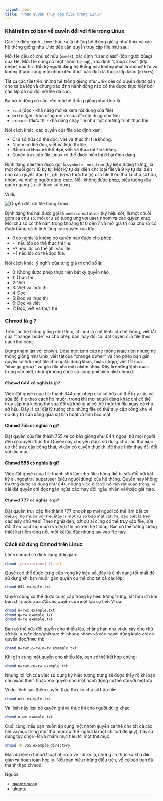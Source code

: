 ```yaml
---
layout: post
title: "Phân quyền truy cập file trong Linux"
---
```


### Khái niệm cơ bản về quyền đối với file trong Linux

Các hệ điều hành `Linux` thực sự là những hệ thống giống như Unix và các hệ thống giống như Unix tiếp cận quyền truy cập file như sau:

Mỗi file đều có chủ sở hữu (`owner`), xác định “user class” (lớp người dùng) của file. Mỗi file cũng có một nhóm (`group`), xác định “group class” (lớp nhóm) của file. Bất kỳ người dùng hệ thống nào không phải là chủ sở hữu và không thuộc cùng một nhóm đều được xác định là thuộc lớp khác (`others`).

Tất cả các file trên những hệ thống giống như Unix đều có quyền được gán cho cả ba lớp và chúng xác định hành động nào có thể được thực hiện bởi các lớp đã nói đối với file đã cho.

Ba hành động có sẵn trên một hệ thống giống như Unix là:

- `read` (đọc - khả năng mở và xem nội dung của file)
- `write` (ghi - khả năng mở và sửa đổi nội dung của file)
- `execute` (thực thi - khả năng chạy file như một chương trình thực thi)

Nói cách khác, các quyền của file xác định xem:

- Chủ sở hữu có thể đọc, viết và thực thi file không.
- Nhóm có thể đọc, viết và thực thi file.
- Bất cứ ai khác có thể đọc, viết và thực thi file không.
- Quyền truy cập file Linux có thể được hiển thị ở hai định dạng.

Định dạng đầu tiên được gọi là `symbolic notation` (ký hiệu tượng trưng), ​​là một chuỗi gồm 10 ký tự: Một ký tự đại diện cho loại file và 9 ký tự đại diện cho các quyền đọc (`r`), ghi (`w`) và thực thi (`x`) của file theo thứ tự chủ sở hữu, nhóm, và những người dùng khác. Nếu không được phép, biểu tượng dấu gạch ngang (`-`) sẽ được sử dụng.

Ví dụ:

![Quyền đối với file trong Linux](https://images.viblo.asia/9aca144b-99e4-4d80-88f4-2568d8c7e9b2.png)


Định dạng thứ hai được gọi là `numeric notation` (ký hiệu số), là một chuỗi gồm ba chữ số, mỗi chữ số tương ứng với user, nhóm và các quyền khác. Mỗi chữ số có thể nằm trong khoảng từ 0 đến 7 và mỗi giá trị của chữ số có được bằng cách tính tổng các quyền của lớp:

- 0 có nghĩa là không có quyền nào được cho phép.
- +1 nếu lớp có thể thực thi file.
- +2 nếu lớp có thể ghi vào file.
- +4 nếu lớp có thể đọc file.

Nói cách khác, ý nghĩa của từng giá trị chữ số là:

- 0: Không được phép thực hiện bất kỳ quyền nào
- 1: Thực thi
- 2: Viết
- 3: Viết và thực thi
- 4: Đọc
- 5: Đọc và thực thi
- 6: Đọc và viết
- 7: Đọc, viết và thực thi

### Chmod là gì?

Trên các hệ thống giống như Unix, chmod là một lệnh cấp hệ thống, viết tắt của “change mode” và cho phép bạn thay đổi cài đặt quyền của file theo cách thủ công.

Đừng nhầm lẫn với chown. Đó là một lệnh cấp hệ thống khác trên những hệ thống giống như Unix, viết tắt của “change owner” và cho phép bạn gán quyền sở hữu một file cho người dùng khác, hoặc chgrp, viết tắt của “change group” và gán file cho một nhóm khác. Đây là những lệnh quan trọng cần biết, nhưng không được sử dụng phổ biến như chmod.

#### Chmod 644 có nghĩa là gì?

Việc đặt quyền của file thành 644 cho phép chủ sở hữu có thể truy cập và sửa đổi file theo cách họ muốn, trong khi mọi người dùng khác chỉ có thể truy cập mà không thể sửa đổi và không ai có thể thực thi file ngay cả chủ sở hữu. Đây là cài đặt lý tưởng cho những file có thể truy cập công khai vì nó duy trì cân bằng giữa sự linh hoạt và tính bảo mật.

#### Chmod 755 có nghĩa là gì?

Đặt quyền của file thành 755 về cơ bản giống như 644, ngoại trừ mọi người đều có quyền thực thi. Quyền này chủ yếu được sử dụng cho các thư mục có thể truy cập công khai, vì cần có quyền thực thi để thực hiện thay đổi đối với thư mục.

#### Chmod 555 có nghĩa là gì?

Việc đặt quyền của file thành 555 làm cho file không thể bị sửa đổi bởi bất kỳ ai, ngoại trừ superuser (siêu người dùng) của hệ thống. Quyền này không thường được sử dụng như 644, nhưng việc biết về nó vẫn rất quan trọng, vì cài đặt quyền chỉ đọc ngăn ngừa các thay đổi ngẫu nhiên và/hoặc giả mạo.

#### Chmod 777 có nghĩa là gì?

Đặt quyền truy cập file thành 777 cho phép mọi người có thể làm bất cứ điều gì họ muốn với file. Đây là một rủi ro bảo mật rất lớn, đặc biệt là trên các máy chủ web! Theo nghĩa đen, bất cứ ai cũng có thể truy cập file, sửa đổi theo cách họ muốn và thực thi nó trên hệ thống. Bạn có thể tưởng tượng thiệt hại tiềm tàng nếu một kẻ lừa đảo nhúng tay vào file này.

### Cách sử dụng Chmod trên Linux

Lệnh chmod có định dạng đơn giản:

```bash
chmod [permissions] [file]
```

Quyền có thể được cung cấp trong ký hiệu số, đây là định dạng tốt nhất để sử dụng khi bạn muốn gán quyền cụ thể cho tất cả các lớp:

```bash
chmod 644 example.txt
```

Quyền cũng có thể được cung cấp trong ký hiệu tượng trưng, ​​rất hữu ích khi bạn chỉ muốn sửa đổi các quyền của một lớp cụ thể. Ví dụ:

```bash
chmod u=rwx example.txt
chmod g=rw example.txt
chmod o=rw example.txt
```

Bạn có thể sửa đổi quyền cho nhiều lớp, chẳng hạn như ví dụ này cho chủ sở hữu quyền đọc/ghi/thực thi nhưng nhóm và các người dùng khác chỉ có quyền đọc/thực thi:

```bash
chmod u=rwx,g=rw,o=rw example.txt
```

Khi gán cùng một quyền cho nhiều lớp, bạn có thể kết hợp chúng:

```bash
chmod u=rwx,go=rw example.txt
```

Nhưng lợi ích của việc sử dụng ký hiệu tượng trưng sẽ được thấy rõ khi bạn chỉ muốn thêm hoặc xóa quyền cho một hành động cụ thể đối với một lớp.

Ví dụ, lệnh sau thêm quyền thực thi cho chủ sở hữu file:

```bash
chmod u+x example.txt
```

Và lệnh này loại bỏ quyền ghi và thực thi cho người dùng khác:

```bash
chmod o-wx example.txt
```

Cuối cùng, nếu bạn muốn áp dụng một nhóm quyền cụ thể cho tất cả các file và mục trong một thư mục cụ thể (nghĩa là một chmod đệ quy), hãy sử dụng tùy chọn -R và nhắm mục tiêu tới một thư mục:

```bash
chmod -R 755 example_directory
```

Mặc dù lệnh chmod thoạt nhìn có vẻ hơi kỳ lạ, nhưng nó thực sự khá đơn giản và hoàn toàn hợp lý. Nếu bạn hiểu những điều trên, về cơ bản bạn đã thành thạo chmod!

Nguồn:

- [quantrimang](https://quantrimang.com/phan-quyen-truy-cap-file-bang-lenh-chmod-59672)
- [ubuntu](https://help.ubuntu.com/community/FilePermissions)

---
